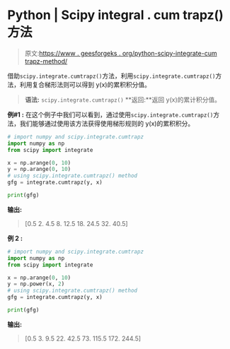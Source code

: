# Python | Scipy integral . cum trapz()方法

> 原文:[https://www . geesforgeks . org/python-scipy-integrate-cum trapz-method/](https://www.geeksforgeeks.org/python-scipy-integrate-cumtrapz-method/)

借助`scipy.integrate.cumtrapz()`方法，利用`scipy.integrate.cumtrapz()`方法，利用复合梯形法则可以得到 y(x)的累积积分值。

> **语法:** `scipy.integrate.cumtrapz()`
> **返回:**返回 y(x)的累计积分值。

**例#1 :**
在这个例子中我们可以看到，通过使用`scipy.integrate.cumtrapz()`方法，我们能够通过使用该方法获得使用梯形规则的 y(x)的累积积分。

```py
# import numpy and scipy.integrate.cumtrapz
import numpy as np
from scipy import integrate

x = np.arange(0, 10)
y = np.arange(0, 10)
# using scipy.integrate.cumtrapz() method
gfg = integrate.cumtrapz(y, x)

print(gfg)
```

**输出:**

> [0.5 2\. 4.5 8\. 12.5 18\. 24.5 32\. 40.5]

**例 2 :**

```py
# import numpy and scipy.integrate.cumtrapz
import numpy as np
from scipy import integrate

x = np.arange(0, 10)
y = np.power(x, 2)
# using scipy.integrate.cumtrapz() method
gfg = integrate.cumtrapz(y, x)

print(gfg)
```

**输出:**

> [0.5 3\. 9.5 22\. 42.5 73\. 115.5 172\. 244.5]